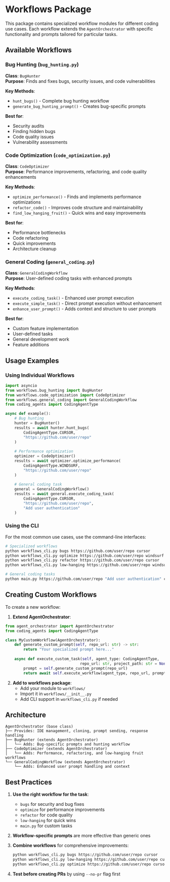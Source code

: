 # Workflows Package

This package contains specialized workflow modules for different coding use cases. Each workflow extends the `AgentOrchestrator` with specific functionality and prompts tailored for particular tasks.

## Available Workflows

### Bug Hunting (`bug_hunting.py`)
**Class**: `BugHunter`  
**Purpose**: Finds and fixes bugs, security issues, and code vulnerabilities

**Key Methods**:
- `hunt_bugs()` - Complete bug hunting workflow
- `generate_bug_hunting_prompt()` - Creates bug-specific prompts

**Best for**:
- Security audits
- Finding hidden bugs
- Code quality issues
- Vulnerability assessments

### Code Optimization (`code_optimization.py`) 
**Class**: `CodeOptimizer`  
**Purpose**: Performance improvements, refactoring, and code quality enhancements

**Key Methods**:
- `optimize_performance()` - Finds and implements performance optimizations
- `refactor_code()` - Improves code structure and maintainability  
- `find_low_hanging_fruit()` - Quick wins and easy improvements

**Best for**:
- Performance bottlenecks
- Code refactoring
- Quick improvements
- Architecture cleanup

### General Coding (`general_coding.py`)
**Class**: `GeneralCodingWorkflow`  
**Purpose**: User-defined coding tasks with enhanced prompts

**Key Methods**:
- `execute_coding_task()` - Enhanced user prompt execution
- `execute_simple_task()` - Direct prompt execution without enhancement
- `enhance_user_prompt()` - Adds context and structure to user prompts

**Best for**:
- Custom feature implementation
- User-defined tasks
- General development work
- Feature additions

## Usage Examples

### Using Individual Workflows

```python
import asyncio
from workflows.bug_hunting import BugHunter
from workflows.code_optimization import CodeOptimizer
from workflows.general_coding import GeneralCodingWorkflow
from coding_agents import CodingAgentType

async def example():
    # Bug hunting
    hunter = BugHunter()
    results = await hunter.hunt_bugs(
        CodingAgentType.CURSOR, 
        "https://github.com/user/repo"
    )
    
    # Performance optimization
    optimizer = CodeOptimizer()
    results = await optimizer.optimize_performance(
        CodingAgentType.WINDSURF,
        "https://github.com/user/repo"
    )
    
    # General coding task
    general = GeneralCodingWorkflow()
    results = await general.execute_coding_task(
        CodingAgentType.CURSOR,
        "https://github.com/user/repo",
        "Add user authentication"
    )
```

### Using the CLI

For the most common use cases, use the command-line interfaces:

```bash
# Specialized workflows
python workflows_cli.py bugs https://github.com/user/repo cursor
python workflows_cli.py optimize https://github.com/user/repo windsurf
python workflows_cli.py refactor https://github.com/user/repo cursor
python workflows_cli.py low-hanging https://github.com/user/repo windsurf

# General coding tasks
python main.py https://github.com/user/repo "Add user authentication" cursor
```

## Creating Custom Workflows

To create a new workflow:

1. **Extend AgentOrchestrator**:
```python
from agent_orchestrator import AgentOrchestrator
from coding_agents import CodingAgentType

class MyCustomWorkflow(AgentOrchestrator):
    def generate_custom_prompt(self, repo_url: str) -> str:
        return "Your specialized prompt here..."
    
    async def execute_custom_task(self, agent_type: CodingAgentType, 
                                 repo_url: str, project_path: str = None) -> str:
        prompt = self.generate_custom_prompt(repo_url)
        return await self.execute_workflow(agent_type, repo_url, prompt, project_path)
```

2. **Add to workflows package**:
   - Add your module to `workflows/`
   - Import it in `workflows/__init__.py`
   - Add CLI support in `workflows_cli.py` if needed

## Architecture

```
AgentOrchestrator (base class)
├── Provides: IDE management, cloning, prompt sending, response handling
├── BugHunter (extends AgentOrchestrator)
│   └── Adds: Bug-specific prompts and hunting workflow
├── CodeOptimizer (extends AgentOrchestrator)  
│   └── Adds: Performance, refactoring, and low-hanging fruit workflows
└── GeneralCodingWorkflow (extends AgentOrchestrator)
    └── Adds: Enhanced user prompt handling and context
```

## Best Practices

1. **Use the right workflow for the task**:
   - `bugs` for security and bug fixes
   - `optimize` for performance improvements
   - `refactor` for code quality
   - `low-hanging` for quick wins
   - `main.py` for custom tasks

2. **Workflow-specific prompts** are more effective than generic ones

3. **Combine workflows** for comprehensive improvements:
   ```bash
   python workflows_cli.py bugs https://github.com/user/repo cursor
   python workflows_cli.py low-hanging https://github.com/user/repo cursor
   python workflows_cli.py optimize https://github.com/user/repo cursor
   ```

4. **Test before creating PRs** by using `--no-pr` flag first 